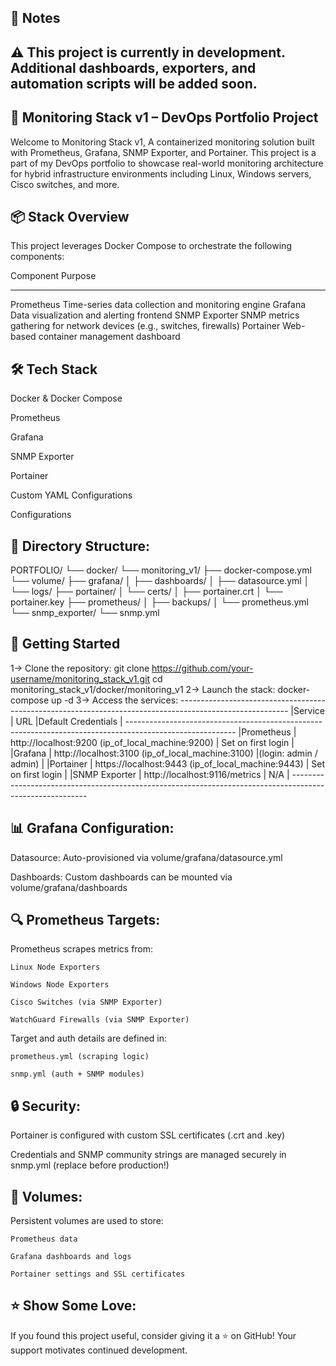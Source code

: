 📌 Notes
--------
⚠️ This project is currently in development. Additional dashboards, exporters, and automation scripts will be added soon.
------------------------------------------------------------------------------------------------------------------------
🚀 Monitoring Stack v1 – DevOps Portfolio Project
-------------------------------------------------
Welcome to Monitoring Stack v1, 
A containerized monitoring solution built with Prometheus, Grafana, SNMP Exporter, and Portainer. 
This project is a part of my DevOps portfolio to showcase real-world monitoring architecture for hybrid infrastructure environments including Linux, Windows servers, Cisco switches, and more.

📦 Stack Overview
-----------------
This project leverages Docker Compose to orchestrate the following components:

Component	Purpose
---------	-------
Prometheus	Time-series data collection and monitoring engine
Grafana		Data visualization and alerting frontend
SNMP Exporter	SNMP metrics gathering for network devices (e.g., switches, firewalls)
Portainer	Web-based container management dashboard

🛠️ Tech Stack
-------------
Docker & Docker Compose

Prometheus

Grafana

SNMP Exporter

Portainer

Custom YAML Configurations

Configurations

🧭 Directory Structure:
-----------------------
 PORTFOLIO/
 └── docker/
    	└── monitoring_v1/
        	├── docker-compose.yml
	        └── volume/
        	    ├── grafana/
	            │   ├── dashboards/
	            │   ├── datasource.yml
	            │   └── logs/
	            ├── portainer/
	            │   └── certs/
	            │       ├── portainer.crt
	            │       └── portainer.key
	            ├── prometheus/
	            │   ├── backups/
	            │   └── prometheus.yml
	            └── snmp_exporter/
	                └── snmp.yml

🚀 Getting Started
------------------
1-> Clone the repository:
	git clone https://github.com/your-username/monitoring_stack_v1.git
	cd monitoring_stack_v1/docker/monitoring_v1
2-> Launch the stack:
	docker-compose up -d
3-> Access the services:
	---------------------------------------------------------------------------------------------------------
	|Service	|				URL				|Default Credentials	|
	---------------------------------------------------------------------------------------------------------
	|Prometheus 	|	http://localhost:9200 (ip_of_local_machine:9200)	|  Set on first login	|
	|Grafana 	|	http://localhost:3100 (ip_of_local_machine:3100) 	|(login: admin / admin)	|
	|Portainer 	|	https://localhost:9443 (ip_of_local_machine:9443)	|  Set on first login	|
	|SNMP Exporter 	|	http://localhost:9116/metrics				|	 N/A		|
	---------------------------------------------------------------------------------------------------------

📊 Grafana Configuration:
-------------------------
Datasource: Auto-provisioned via volume/grafana/datasource.yml

Dashboards: Custom dashboards can be mounted via volume/grafana/dashboards

🔍 Prometheus Targets:
----------------------
Prometheus scrapes metrics from:

	Linux Node Exporters

	Windows Node Exporters

	Cisco Switches (via SNMP Exporter)

	WatchGuard Firewalls (via SNMP Exporter)

Target and auth details are defined in:

	prometheus.yml (scraping logic)

	snmp.yml (auth + SNMP modules)

🔒 Security:
------------
Portainer is configured with custom SSL certificates (.crt and .key)

Credentials and SNMP community strings are managed securely in snmp.yml (replace before production!)

📁 Volumes:
-----------
Persistent volumes are used to store:

	Prometheus data

	Grafana dashboards and logs

	Portainer settings and SSL certificates


⭐️ Show Some Love:
------------------
If you found this project useful, consider giving it a ⭐️ on GitHub! Your support motivates continued development.
